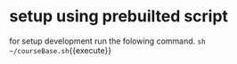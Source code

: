 # setup using prebuilted script
for setup development run the folowing command.
`sh ~/courseBase.sh`{{execute}}